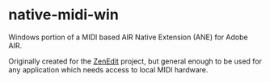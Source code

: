 # native-midi-win

Windows portion of a MIDI based AIR Native Extension (ANE) for Adobe AIR.

Originally created for the [ZenEdit](https://zendrumstudio.com) project, but general enough to be used for any application which needs access to local MIDI hardware.
